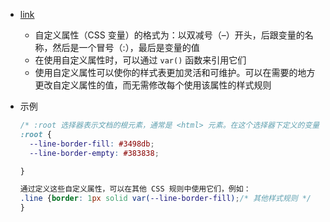 - [link](https://www.ngui.cc/article/show-1259337.html?action=onClick)
  - 自定义属性（CSS 变量）的格式为：以双减号（–）开头，后跟变量的名称，然后是一个冒号（:），最后是变量的值
  - 在使用自定义属性时，可以通过 `var()` 函数来引用它们
  - 使用自定义属性可以使你的样式表更加灵活和可维护。可以在需要的地方更改自定义属性的值，而无需修改每个使用该属性的样式规则

- 示例

  ```css
  /* :root 选择器表示文档的根元素，通常是 <html> 元素。在这个选择器下定义的变量可以在整个文档中使用 */
  :root {
    --line-border-fill: #3498db;
    --line-border-empty: #383838;
  
  }
  
  通过定义这些自定义属性，可以在其他 CSS 规则中使用它们，例如：
  .line {border: 1px solid var(--line-border-fill);/* 其他样式规则 */
  }
  
  ```

  